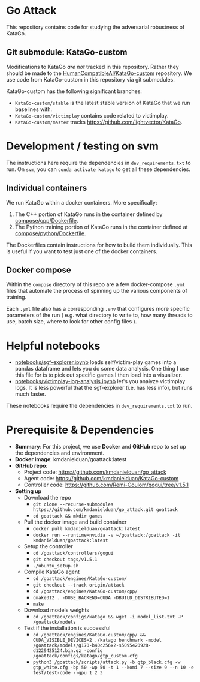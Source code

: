 # Go Attack

This repository contains code for studying the adversarial robustness of KataGo.

## Git submodule: KataGo-custom

Modifications to KataGo *are not* tracked in this repository. Rather they should be made to the [HumanCompatibleAI/KataGo-custom](https://github.com/HumanCompatibleAI/KataGo-custom) repository. We use code from KataGo-custom in this repository via git submodules.

KataGo-custom has the following significant branches:

- `KataGo-custom/stable` is the latest stable version of KataGo that we run baselines with.
- `KataGo-custom/victimplay` contains code related to victimplay.
- `KataGo-custom/master` tracks https://github.com/lightvector/KataGo.

# Development / testing on svm

The instructions here require the dependencies in `dev_requirements.txt` to run.
On `svm`, you can `conda activate katago` to get all these dependencies.

## Individual containers

We run KataGo within a docker containers.
More specifically:
1. The C++ portion of KataGo runs in the container defined by [compose/cpp/Dockerfile](compose/cpp/Dockerfile).
2. The Python training portion of KataGo runs in the container defined at [compose/python/Dockerfile](compose/python/Dockerfile).

The Dockerfiles contain instructions for how to build them individually. This is useful if you want to test just one of the docker containers.

## Docker compose
Within the `compose` directory of this repo are a few docker-compose `.yml` files
that automate the process of spinning up the various components of training.

Each `.yml` file also has a corresponding `.env` that configures more specific
parameters of the run (
    e.g. what directory to write to,
    how many threads to use,
    batch size,
    where to look for other config files
).

# Helpful notebooks
- [notebooks/sgf-explorer.ipynb](notebooks/sgf-explorer.ipynb) loads self/victim-play games into a pandas dataframe and lets you do some data analysis. One thing I use this file for is to pick out specific games I then load into a visualizer.
 - [notebooks/victimplay-log-analysis.ipynb](notebooks/victimplay-log-analysis.ipynb) let's you analyze victimplay logs. It is less powerful that the sgf-explorer (i.e. has less info), but runs much faster.

These notebooks require the dependencies in `dev_requirements.txt` to run.

# Prerequisite & Dependencies

- **Summary**: For this project, we use **Docker** and **GitHub** repo to set up the dependencies and environment.
- **Docker image**: kmdanielduan/goattack:latest
- **GitHub repo**:
    - Project code: https://github.com/kmdanielduan/go_attack
    - Agent code: https://github.com/kmdanielduan/KataGo-custom
    - Controller code: https://github.com/Remi-Coulom/gogui/tree/v1.5.1
- **Setting up**
    - Download the repo
        - `git clone --recurse-submodules https://github.com/kmdanielduan/go_attack.git goattack`
        - `cd goattack && mkdir games`
    - Pull the docker image and build container
        - `docker pull kmdanielduan/goattack:latest`
        - `docker run --runtime=nvidia -v ~/goattack:/goattack -it kmdanielduan/goattack:latest `
    - Setup the controller
        - `cd /goattack/controllers/gogui`
        - `git checkout tags/v1.5.1`
        - `./ubuntu_setup.sh`
    - Compile KataGo agent
        - `cd /goattack/engines/KataGo-custom/`
        - `git checkout --track origin/attack`
        - `cd /goattack/engines/KataGo-custom/cpp/`
        - `cmake312 . -DUSE_BACKEND=CUDA -DBUILD_DISTRIBUTED=1`
        - `make`
    - Download models weights
        - `cd /goattack/configs/katago && wget -i model_list.txt -P /goattack/models`
    - Test if the installation is successful
        - `cd /goattack/engines/KataGo-custom/cpp/ && CUDA_VISIBLE_DEVICES=2 ./katago benchmark -model /goattack/models/g170-b40c256x2-s5095420928-d1229425124.bin.gz -config /goattack/configs/katago/gtp_custom.cfg`
        - `python3 /goattack/scripts/attack.py -b gtp_black.cfg -w gtp_white.cfg -bp 50 -wp 50 -t 1 --komi 7 --size 9 --n 10 -e test/test-code --gpu 1 2 3`
